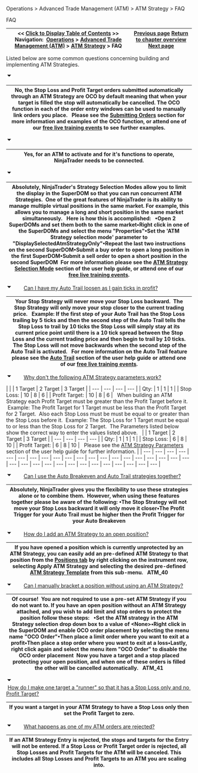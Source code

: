 ﻿


Operations \> Advanced Trade Management (ATM) \> ATM Strategy \> FAQ






















FAQ







| \<\< [Click to Display Table of Contents](faq.md) \>\> **Navigation:**     [Operations](operations.md) \> [Advanced Trade Management (ATM)](advanced_trade_management_atm.md) \> [ATM Strategy](atm_strategy.md) \> FAQ | [Previous page](shadow_strategy.md) [Return to chapter overview](atm_strategy.md) [Next page](server-side-atm-strategy.md) |
| --- | --- |














Listed below are some common questions concerning building and implementing ATM Strategies.


![tog_minus](tog_minus.gif)




| No, the Stop Loss and Profit Target orders submitted automatically through an ATM Strategy are OCO by default meaning that when your target is filled the stop will automatically be cancelled. The OCO function in each of the order entry windows can be used to manually link orders you place.   Please see the [Submitting Orders](submitting_orders_superdom.md) section for more information and examples of the OCO function, or attend one of our [free live training events](http://www.ninjatrader.com/webnew/trading_online_events.md) to see further examples. |
| --- |



![tog_minus](tog_minus.gif)




| Yes, for an ATM to activate and for it's functions to operate, NinjaTrader needs to be connected. |
| --- |



![tog_minus](tog_minus.gif)




| Absolutely, NinjaTrader's Strategy Selection Modes allow you to limit the display in the SuperDOM so that you can run concurrent ATM Strategies.  One of the great features of NinjaTrader is its ability to manage multiple virtual positions in the same market. For example, this allows you to manage a long and short position in the same market simultaneously.   Here is how this is accomplished:   •Open 2 SuperDOMs and set them both to the same market•Right click in one of the SuperDOMs and select the menu "Properties"•Set the 'ATM Strategy selection mode' parameter to "DisplaySelectedAtmStrategyOnly"•Repeat the last two instructions on the second SuperDOM•Submit a buy order to open a long position in the first SuperDOM•Submit a sell order to open a short position in the second SuperDOM  For more information please see the [ATM Strategy Selection Mode](atm_strategy_selection_mode.md) section of the user help guide, or attend one of our [free live training events](http://www.ninjatrader.com/webnew/trading_online_events.md). |
| --- |



![tog_minus](tog_minus.gif)        [Can I have my Auto Trail loosen as I gain ticks in profit?](javascript:HMToggle('toggle','CanIHaveMyAutoTrailLoosenAsIGainTicksInProfit','CanIHaveMyAutoTrailLoosenAsIGainTicksInProfit_ICON'))




| Your Stop Strategy will never move your Stop Loss backward.  The Stop Strategy will only move your stop closer to the current trading price.   Example: If the first step of your Auto Trail has the Stop Loss trailing by 5 ticks and then the second step of the Auto Trail tells the Stop Loss to trail by 10 ticks the Stop Loss will simply stay at its current price point until there is a 10 tick spread between the Stop Loss and the current trading price and then begin to trail by 10 ticks.  The Stop Loss will not move backwards when the second step of the Auto Trail is activated.   For more information on the Auto Trail feature please see the [Auto Trail](auto_trail.md) section of the user help guide or attend one of our [free live training events](http://www.ninjatrader.com/webnew/trading_online_events.md). |
| --- |



![tog_minus](tog_minus.gif)        [Why don't the following ATM Strategy parameters work?](javascript:HMToggle('toggle','WhyDontTheFollowingAtmStrategyParametersWork','WhyDontTheFollowingAtmStrategyParametersWork_ICON'))




| |  | 1 Target | 2 Target | 3 Target | | --- | --- | --- | --- | | Qty: | 1 | 1 | 1 | | Stop Loss: | 10 | 8 | 6 | | Profit Target: | 10 | 8 | 6 |      When building an ATM Strategy each Profit Target must be greater than the Profit Target before it.  Example: The Profit Target for 1 Target must be less than the Profit Target for 2 Target.  Also each Stop Loss must be must be equal to or greater than the Stop Loss before it.  Example: The Stop Loss for 1 Target must be equal to or less than the Stop Loss for 2 Target.  The Parameters listed below show the correct way to enter the values listed above.     |  | 1 Target | 2 Target | 3 Target | | --- | --- | --- | --- | | Qty: | 1 | 1 | 1 | | Stop Loss: | 6 | 8 | 10 | | Profit Target: | 6 | 8 | 10 |      Please see the [ATM Strategy Parameters](atm_strategy_parameters.md) section of the user help guide for further information. |
| --- | --- | --- | --- | --- | --- | --- | --- | --- | --- | --- | --- | --- | --- | --- | --- | --- | --- | --- | --- | --- | --- | --- | --- | --- | --- | --- | --- | --- | --- | --- | --- | --- |



![tog_minus](tog_minus.gif)        [Can I use the Auto Breakeven and Auto Trail strategies together?](javascript:HMToggle('toggle','CanIUseTheAutoBreakevenAndAutoTrailStrategiesTogether','CanIUseTheAutoBreakevenAndAutoTrailStrategiesTogether_ICON'))




| Absolutely, NinjaTrader gives you the flexibility to use these strategies alone or to combine them.  However, when using these features together please be aware of the following: •The Stop Strategy will not move your Stop Loss backward it will only move it closer•The Profit Trigger for your Auto Trail must be higher then the Profit Trigger for your Auto Breakeven |
| --- |



![tog_minus](tog_minus.gif)        [How do I add an ATM Strategy to an open position?](javascript:HMToggle('toggle','HowDoIAddAnAtmStrategyToAnOpenPosition','HowDoIAddAnAtmStrategyToAnOpenPosition_ICON'))




| If you have opened a position which is currently unprotected by an ATM Strategy, you can easily add an pre\-defined ATM Strategy to that position from the [Positions tab](positions_tab.md) by right clicking on the instrument row, selecting Apply ATM Strategy and selecting the desired pre\-defined [ATM Strategy Template](manage_atm_strategy_templates.md) from this sub\-menu.   ATM_40 |
| --- |



![tog_minus](tog_minus.gif)        [Can I manually bracket a position without using an ATM Strategy?](javascript:HMToggle('toggle','CanIManuallyBracketAPositionWithoutUsingAnAtmStrategy','CanIManuallyBracketAPositionWithoutUsingAnAtmStrategy_ICON'))




| Of course!  You are not required to use a pre\-set ATM Strategy if you do not want to. If you have an open position without an ATM Strategy attached, and you wish to add limit and stop orders to protect the position follow these steps:   •Set the ATM strategy in the ATM Strategy selection drop down box to a value of \<None\>•Right click in the SuperDOM and enable OCO order placement by selecting the menu name "OCO Order"•Then place a limit order where you want to exit at a profit•Then place a stop order where you want to exit at a loss•Lastly, right click again and select the menu item "OCO Order" to disable the OCO order placement  Now you have a target and a stop placed protecting your open position, and when one of these orders is filled the other will be cancelled automatically.   ATM_41 |
| --- |



![tog_minus](tog_minus.gif)        [How do I make one target a "runner" so that it has a Stop Loss only and no Profit Target?](javascript:HMToggle('toggle','HowDoIMakeOneTargetArunnerSoThatItHasAStopLossOnlyAndNoProfitTarget','HowDoIMakeOneTargetArunnerSoThatItHasAStopLossOnlyAndNoProfitTarget_ICON'))




| If you want a target in your ATM Strategy to have a Stop Loss only then set the Profit Target to zero. |
| --- |



![tog_minus](tog_minus.gif)        [What happens as one of my ATM orders are rejected?](javascript:HMToggle('toggle','WhatHappensAsOneOfMyAtmOrdersAreRejected','WhatHappensAsOneOfMyAtmOrdersAreRejected_ICON'))




| If an ATM Strategy Entry is rejected, the stops and targets for the Entry will not be entered. If a Stop Loss or Profit Target order is rejected, all Stop Losses and Profit Targets for the ATM will be canceled. This includes all Stop Losses and Profit Targets to an ATM you are scaling into. |
| --- |










